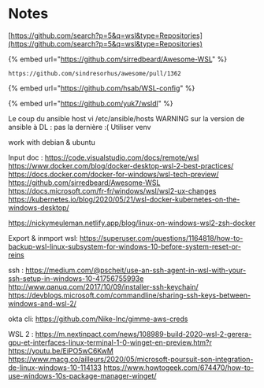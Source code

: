 # Notes

[https://github.com/search?p=5&q=wsl&type=Repositories](https://github.com/search?p=5&q=wsl&type=Repositories)

{% embed url="https://github.com/sirredbeard/Awesome-WSL" %}

```text
https://github.com/sindresorhus/awesome/pull/1362
```

{% embed url="https://github.com/hsab/WSL-config" %}

{% embed url="https://github.com/yuk7/wsldl" %}


Le coup du ansible host vi /etc/ansible/hosts
WARNING sur la version de ansible à DL : pas la dernière :(
        Utiliser venv 


work with debian & ubuntu

Input doc :
https://code.visualstudio.com/docs/remote/wsl
https://www.docker.com/blog/docker-desktop-wsl-2-best-practices/
https://docs.docker.com/docker-for-windows/wsl-tech-preview/
https://github.com/sirredbeard/Awesome-WSL
https://docs.microsoft.com/fr-fr/windows/wsl/wsl2-ux-changes
https://kubernetes.io/blog/2020/05/21/wsl-docker-kubernetes-on-the-windows-desktop/

https://nickymeuleman.netlify.app/blog/linux-on-windows-wsl2-zsh-docker

Export & inmport wsl:
https://superuser.com/questions/1164818/how-to-backup-wsl-linux-subsystem-for-windows-10-before-system-reset-or-reins

ssh : 
https://medium.com/@pscheit/use-an-ssh-agent-in-wsl-with-your-ssh-setup-in-windows-10-41756755993e
http://www.qanuq.com/2017/10/09/installer-ssh-keychain/
https://devblogs.microsoft.com/commandline/sharing-ssh-keys-between-windows-and-wsl-2/

okta cli:
https://github.com/Nike-Inc/gimme-aws-creds

WSL 2 :
https://m.nextinpact.com/news/108989-build-2020-wsl-2-gerera-gpu-et-interfaces-linux-terminal-1-0-winget-en-preview.htm?r
https://youtu.be/EiPO5wC6KwM
https://www.macg.co/ailleurs/2020/05/microsoft-poursuit-son-integration-de-linux-windows-10-114133
https://www.howtogeek.com/674470/how-to-use-windows-10s-package-manager-winget/